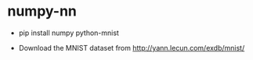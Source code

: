 # numpy-nn

* pip install numpy python-mnist

* Download the MNIST dataset from http://yann.lecun.com/exdb/mnist/
